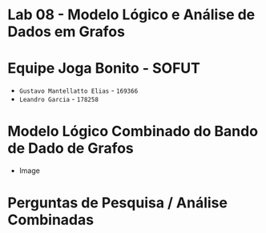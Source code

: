# Lab 08 - Modelo Lógico e Análise de Dados em Grafos

# Equipe Joga Bonito - SOFUT

- `Gustavo Mantellatto Elias` - `169366`
- `Leandro Garcia` - `178258`

# Modelo Lógico Combinado do Bando de Dado de Grafos

- Image

# Perguntas de Pesquisa / Análise Combinadas

